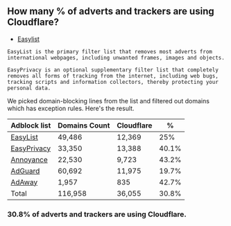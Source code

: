 ## How many % of adverts and trackers are using Cloudflare?


- [Easylist](https://web.archive.org/web/20210516110248/https://easylist.to/)
```
EasyList is the primary filter list that removes most adverts from international webpages, including unwanted frames, images and objects.

EasyPrivacy is an optional supplementary filter list that completely removes all forms of tracking from the internet, including web bugs, tracking scripts and information collectors, thereby protecting your personal data.
```


We picked domain-blocking lines from the list and filtered out domains which has exception rules.
Here's the result.


| Adblock list | Domains Count | Cloudflare | % |
| --- | --- | --- | --- |
| [EasyList](https://easylist.to/easylist/easylist.txt) | 49,486 | 12,369 | 25% |
| [EasyPrivacy](https://easylist.to/easylist/easyprivacy.txt) | 33,350 | 13,388 | 40.1% |
| [Annoyance](https://secure.fanboy.co.nz/fanboy-annoyance.txt) | 22,530 | 9,723 | 43.2% |
| [AdGuard](https://adguardteam.github.io/AdGuardSDNSFilter/Filters/filter.txt) | 60,692 | 11,975 | 19.7% |
| [AdAway](https://raw.githubusercontent.com/AdAway/adaway.github.io/master/hosts.txt) | 1,957 | 835 | 42.7% |
| Total | 116,958 | 36,055 | 30.8% |


### 30.8% of adverts and trackers are using Cloudflare.